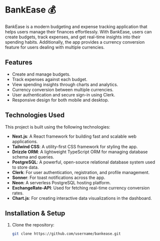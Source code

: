 # BankEase 💰

BankEase is a modern budgeting and expense tracking application that helps users manage their finances effortlessly. With BankEase, users can create budgets, track expenses, and get real-time insights into their spending habits. Additionally, the app provides a currency conversion feature for users dealing with multiple currencies.

## Features

- Create and manage budgets.
- Track expenses against each budget.
- View spending insights through charts and analytics.
- Currency conversion between multiple currencies.
- User authentication and secure sign-in using Clerk.
- Responsive design for both mobile and desktop.

## Technologies Used

This project is built using the following technologies:

- **Next.js**: A React framework for building fast and scalable web applications.
- **Tailwind CSS**: A utility-first CSS framework for styling the app.
- **Drizzle ORM**: A lightweight TypeScript ORM for managing database schema and queries.
- **PostgreSQL**: A powerful, open-source relational database system used to store data.
- **Clerk**: For user authentication, registration, and profile management.
- **Sonner**: For toast notifications across the app.
- **Neon**: A serverless PostgreSQL hosting platform.
- **ExchangeRate-API**: Used for fetching real-time currency conversion rates.
- **Chart.js**: For creating interactive data visualizations in the dashboard.
  
## Installation & Setup

1. Clone the repository:
   ```bash
   git clone https://github.com/username/bankease.git




